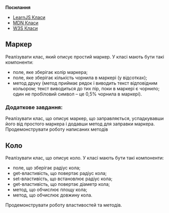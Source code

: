  **Посилання**

- [LearnJS Класи](https://uk.javascript.info/classes)
- [MDN Класи](https://developer.mozilla.org/en-US/docs/Web/JavaScript/Reference/Classes)
- [W3S Класи](https://www.w3schools.com/js/js_classes.asp)

## Маркер

Реалізувати клас, який описує простий маркер. У класі мають бути такі компоненти:
- поле, яке зберігає колір маркера;
- поле, яке зберігає кількість чорнила в маркері (у відсотках);
- метод друку (метод приймає рядок і виводить текст відповідним кольором;
текст виводиться до тих пір, поки в маркері є чорнило; один не пробіловий символ – це 0,5% чорнила в маркері).

### Додаткове завдання:

Реалізувати клас, що описує маркер, що заправляється, успадкувавши його від простого маркера і додавши метод для заправки маркера. Продемонструвати роботу написаних методів

## Коло

Реалізувати клас, що описує коло. У класі мають бути такі компоненти:
- поле, що зберігає радіус кола;
- get-властивість, що повертає радіус кола;
- set-властивість, що встановлює радіус кола;
- get-властивість, що повертає діаметр кола;
- метод, що обчислює площу кола;
- метод, що обчислює довжину кола.

Продемонструвати роботу властивостей та методів.
